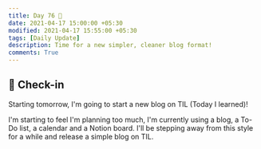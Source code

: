 ```yaml
---
title: Day 76 🍺
date: 2021-04-17 15:00:00 +05:30
modified: 2021-04-17 15:55:00 +05:30
tags: [Daily Update]
description: Time for a new simpler, cleaner blog format!
comments: True
---
```


## 📩 Check-in

Starting tomorrow, I'm going to start a new blog on TIL (Today I learned)!

I'm starting to feel I'm planning too much, I'm currently using a blog, a To-Do list, a calendar and a Notion board. I'll be stepping away from this style for a while and release a simple blog on TIL.